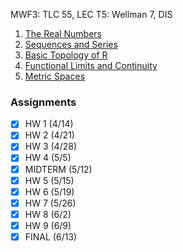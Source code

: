 MWF3: TLC 55, LEC
T5: Wellman 7, DIS
1. [The Real Numbers](The%20Real%20Numbers.md)
2. [Sequences and Series](Sequences%20and%20Series.md)
3. [Basic Topology of R](Topology%20of%20R.md)
4. [Functional Limits and Continuity](Functional%20Limits%20and%20Continuity.md)
5. [Metric Spaces](Metric%20Spaces.md)
### Assignments
- [x] HW 1 (4/14)
- [x] HW 2 (4/21)
- [x] HW 3 (4/28)
- [x] HW 4 (5/5)
- [x] MIDTERM (5/12)
- [x] HW 5 (5/15)
- [x] HW 6 (5/19)
- [x] HW 7 (5/26)
- [x] HW 8 (6/2)
- [x] HW 9 (6/9)
- [x] FINAL (6/13)